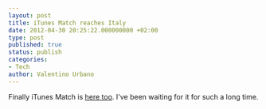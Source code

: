 ```yaml
---
layout: post
title: iTunes Match reaches Italy
date: 2012-04-30 20:25:22.000000000 +02:00
type: post
published: true
status: publish
categories:
- Tech
author: Valentino Urbano 
---
```


Finally iTunes Match is [here too][0]. I've been waiting for it for such a long time.

[0]: http://itunes.apple.com/WebObjects/MZStore.woa/wa/learnMore?about=match